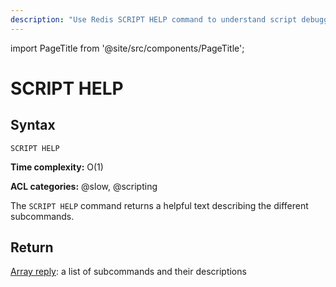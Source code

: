 ```yaml
---
description: "Use Redis SCRIPT HELP command to understand script debugging capabilities."
---
```


import PageTitle from '@site/src/components/PageTitle';

# SCRIPT HELP

<PageTitle title="Redis SCRIPT HELP Command (Documentation) | Dragonfly" />

## Syntax

    SCRIPT HELP

**Time complexity:** O(1)

**ACL categories:** @slow, @scripting

The `SCRIPT HELP` command returns a helpful text describing the different subcommands.

## Return

[Array reply](https://redis.io/docs/latest/develop/reference/protocol-spec/#arrays): a list of subcommands and their descriptions
